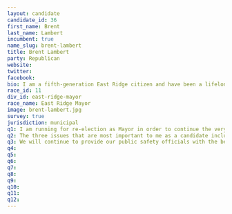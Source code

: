 ```yaml
---
layout: candidate
candidate_id: 36
first_name: Brent
last_name: Lambert
incumbent: true
name_slug: brent-lambert
title: Brent Lambert
party: Republican
website: 
twitter: 
facebook: 
bio: I am a fifth-generation East Ridge citizen and have been a lifelong resident. I graduated from East Ridge High School in 1994, and subsequently earned a B.A. in History from UTC and a Master of Public Administration degree from Valdosta State. My history of service to the community includes three different terms on the East Ridge Chamber of Commerce Board, a stint as City Councilman (2008-2010), and as Mayor (2010-2014). I am married and have four children, and am a member of Spring Creek Road Baptist Church.
race_id: 11
div_id: east-ridge-mayor
race_name: East Ridge Mayor
image: brent-lambert.jpg
survey: true
jurisdiction: municipal
q1: I am running for re-election as Mayor in order to continue the very positive momentum we currently enjoy as a community, which ultimately will make the city a stronger and more desirable place to live, work, and play. We continually attempt to improve quality of life for residents while keeping taxes as low as possible. And with the announcement of the future Bass Pro Shops store, we have been able to activate our "Border Region" district enabling development and redevelopment all along Ringgold Road. In fact, there is an unprecedented amount of economic development activity taking place at this time.
q2: The three issues that are most important to me as a candidate include public safety, economic development, and fiscal responsibility.
q3: We will continue to provide our public safety officials with the best possible training and equipment so that we ensure overall safety and security of our community. We already have done a great deal in regard to economic development, but we must continue to take advantage of the extraordinary development interest being shown toward East Ridge. This is a great opportunity to beautify Ringgold Road and expand the retail options that can be enjoyed within our city. Lastly, we are in a very solid financial position, with a AA rating from Moody's, a healthy rainy day fund, and three consecutive years of budget surpluses. We will continue to implement strong, conservative economic policies in order to be good stewards of taxpayer dollars.
q4: 
q5: 
q6: 
q7: 
q8: 
q9: 
q10: 
q11: 
q12: 
---
```

